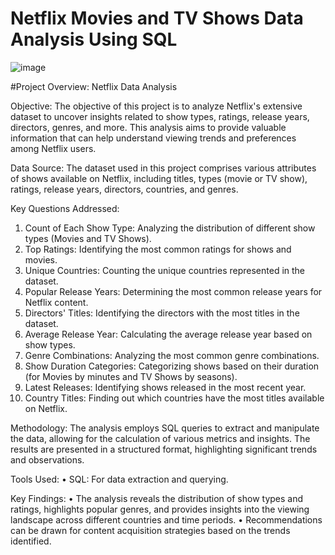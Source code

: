 # Netflix Movies and TV Shows Data Analysis Using SQL

![image](https://github.com/user-attachments/assets/3f907cf9-aef1-4d62-979f-6c7cd504ff34)

#Project Overview: Netflix Data Analysis

Objective:
The objective of this project is to analyze Netflix's extensive dataset to uncover insights related to show types, ratings, release years, directors, genres, and more. This analysis aims to provide valuable information that can help understand viewing trends and preferences among Netflix users.

Data Source:
The dataset used in this project comprises various attributes of shows available on Netflix, including titles, types (movie or TV show), ratings, release years, directors, countries, and genres.

Key Questions Addressed:
1. Count of Each Show Type: Analyzing the distribution of different show types (Movies and TV Shows).
2. Top Ratings: Identifying the most common ratings for shows and movies.
3. Unique Countries: Counting the unique countries represented in the dataset.
4. Popular Release Years: Determining the most common release years for Netflix content.
5. Directors' Titles: Identifying the directors with the most titles in the dataset.
6. Average Release Year: Calculating the average release year based on show types.
7. Genre Combinations: Analyzing the most common genre combinations.
8. Show Duration Categories: Categorizing shows based on their duration (for Movies by minutes and TV Shows by seasons).
9. Latest Releases: Identifying shows released in the most recent year.
10. Country Titles: Finding out which countries have the most titles available on Netflix.

Methodology:
The analysis employs SQL queries to extract and manipulate the data, allowing for the calculation of various metrics and insights. The results are presented in a structured format, highlighting significant trends and observations.

Tools Used:
• SQL: For data extraction and querying.

Key Findings:
• The analysis reveals the distribution of show types and ratings, highlights popular genres, and provides insights into the viewing landscape across different countries and time periods.
• Recommendations can be drawn for content acquisition strategies based on the trends identified.


